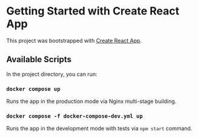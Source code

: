 # Getting Started with Create React App

This project was bootstrapped with [Create React App](https://github.com/facebook/create-react-app).

## Available Scripts

In the project directory, you can run:

### `docker compose up`

Runs the app in the production mode via Nginx multi-stage building.

### `docker compose -f docker-compose-dev.yml up`

Runs the app in the development mode with tests via `npm start` command.
